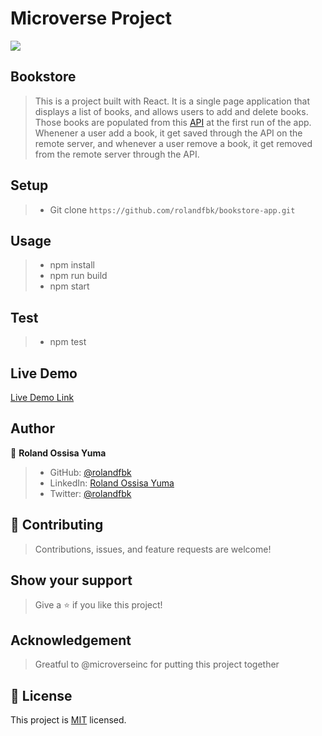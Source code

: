 # Microverse Project
![](https://img.shields.io/badge/Microverse-blueviolet)

## Bookstore

> This is a project built with React. It is a single page application that displays a list of books, and allows users to add and delete books. Those books are populated from this [API](https://us-central1-bookstore-api-e63c8.cloudfunctions.net/bookstoreApi/apps/YtVxNHXODMWZgorpP7tK/books/) at the first run of the app. Whenener a user add a book, it get saved through the API on the remote server, and whenever a user remove a book, it get removed from the remote server through the API.

## Setup
>- Git clone `https://github.com/rolandfbk/bookstore-app.git`

## Usage
>- npm install
>- npm run build
>- npm start

## Test
>- npm test

## Live Demo

[Live Demo Link](https://dulcet-bublanina-8a3a72.netlify.app/)

## Author

👤 **Roland Ossisa Yuma**

>- GitHub: [@rolandfbk](https://github.com/rolandfbk)
>- LinkedIn: [Roland Ossisa Yuma](https://linkedin.com/in/roland-ossisa-yuma-4595547b)
>- Twitter: [@rolandfbk](https://twitter.com/rolandfbk)

## 🤝 Contributing

>Contributions, issues, and feature requests are welcome!

## Show your support

>Give a ⭐️ if you like this project!

## Acknowledgement

>Greatful to @microverseinc for putting this project together

## 📝 License

This project is [MIT](./MIT.md) licensed.